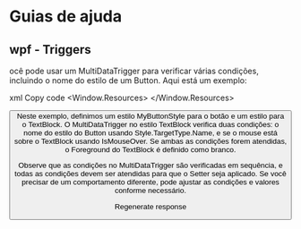 # Guias de ajuda

## wpf - Triggers
  ocê pode usar um MultiDataTrigger para verificar várias condições, incluindo o nome do estilo de um Button. Aqui está um exemplo:

xml
Copy code
<Window.Resources>
    <Style x:Key="MyButtonStyle" TargetType="Button">
        <Setter Property="Background" Value="Red" />
        <Setter Property="Foreground" Value="Black" />
    </Style>
    <Style TargetType="TextBlock">
        <Setter Property="Foreground" Value="Black" />
        <Style.Triggers>
            <MultiDataTrigger>
                <MultiDataTrigger.Conditions>
                    <Condition Binding="{Binding Path=Style.TargetType.Name, RelativeSource={RelativeSource AncestorType=Button}}" Value="MyButtonStyle" />
                    <Condition Binding="{Binding Path=IsMouseOver, RelativeSource={RelativeSource Self}}" Value="True" />
                </MultiDataTrigger.Conditions>
                <Setter Property="Foreground" Value="White" />
            </MultiDataTrigger>
        </Style.Triggers>
    </Style>
</Window.Resources>

<Grid>
    <Button Style="{StaticResource MyButtonStyle}" Content="Click me" />
    <TextBlock Text="Hello, world!" />
</Grid>
Neste exemplo, definimos um estilo MyButtonStyle para o botão e um estilo para o TextBlock. O MultiDataTrigger no estilo TextBlock verifica duas condições: o nome do estilo do Button usando Style.TargetType.Name, e se o mouse está sobre o TextBlock usando IsMouseOver. Se ambas as condições forem atendidas, o Foreground do TextBlock é definido como branco.

Observe que as condições no MultiDataTrigger são verificadas em sequência, e todas as condições devem ser atendidas para que o Setter seja aplicado. Se você precisar de um comportamento diferente, pode ajustar as condições e valores conforme necessário.




Regenerate response
